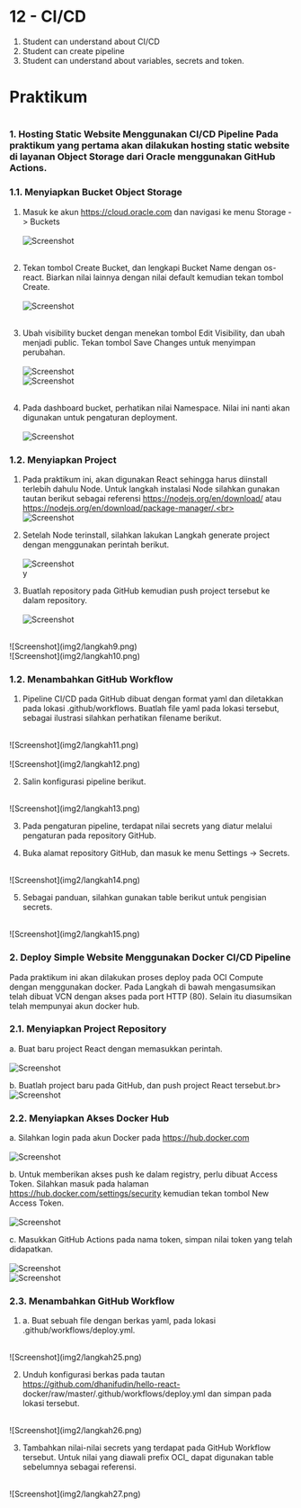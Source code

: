 # 12 - CI/CD

1. Student can understand about CI/CD
2. Student can create pipeline
3. Student  can  understand  about  variables,  secrets 
and token.

#
# Praktikum

#

### 1. Hosting Static Website Menggunakan CI/CD Pipeline Pada praktikum yang pertama akan dilakukan hosting static website di layanan Object Storage dari Oracle menggunakan GitHub Actions.

### 1.1. Menyiapkan Bucket Object Storage<br>

1. Masuk ke akun https://cloud.oracle.com dan navigasi ke menu Storage -> Buckets<br><br>
![Screenshot](img2/langkah1.png)<br><br>

2. Tekan tombol Create Bucket, dan lengkapi Bucket Name dengan os-react. Biarkan nilai lainnya dengan nilai default kemudian tekan tombol Create.<br><br>
![Screenshot](img2/langkah2.png)<br><br>

3. Ubah visibility bucket dengan menekan tombol Edit Visibility, dan ubah menjadi public. Tekan tombol Save Changes untuk menyimpan perubahan.<br><br>
![Screenshot](img2/langkah3.png)<br>
![Screenshot](img2/langkah4.png)<br><br>

4. Pada dashboard bucket, perhatikan nilai Namespace. Nilai ini nanti akan digunakan untuk pengaturan deployment.<br><br>
![Screenshot](img2/langkah5.png)<br>

### 1.2. Menyiapkan Project
1. Pada praktikum ini, akan digunakan React sehingga harus diinstall terlebih dahulu Node. Untuk  langkah  instalasi  Node  silahkan  gunakan  tautan  berikut  sebagai  referensi https://nodejs.org/en/download/ atau https://nodejs.org/en/download/package-manager/.<br><br>
![Screenshot](img2/langkah7.png)<br>

3. Setelah Node terinstall, silahkan lakukan Langkah generate project dengan menggunakan perintah berikut.<br><br>
![Screenshot](img2/langkah8.png)<br>
y
4. Buatlah repository pada GitHub kemudian push project tersebut ke dalam repository.<br><br>
![Screenshot](img2/langkah7a.png)<br>
<br>
![Screenshot](img2/langkah9.png)<br>
![Screenshot](img2/langkah10.png)<br>

### 1.2. Menambahkan GitHub Workflow
1. Pipeline  CI/CD  pada  GitHub  dibuat  dengan format  yaml  dan  diletakkan  pada  lokasi .github/workflows.  Buatlah  file  yaml  pada  lokasi  tersebut,  sebagai  ilustrasi  silahkan perhatikan filename berikut.<br>
<br>
![Screenshot](img2/langkah11.png)<br>
<br>
![Screenshot](img2/langkah12.png)<br>

2. Salin konfigurasi pipeline berikut.<br>
<br>
![Screenshot](img2/langkah13.png)<br>

3. Pada  pengaturan  pipeline,  terdapat  nilai  secrets  yang  diatur  melalui  pengaturan  pada 
repository GitHub.<br>

4. Buka alamat repository GitHub, dan masuk ke menu Settings -> Secrets.<br>
<br>
![Screenshot](img2/langkah14.png)<br>

5. Sebagai panduan, silahkan gunakan table berikut untuk pengisian secrets.<br>
<br>
![Screenshot](img2/langkah15.png)<br>

### 2. Deploy Simple Website Menggunakan Docker CI/CD Pipeline

Pada praktikum ini akan dilakukan proses deploy pada OCI Compute dengan menggunakan 
docker. Pada Langkah di bawah mengasumsikan telah dibuat VCN dengan akses pada port HTTP 
(80). Selain itu diasumsikan telah mempunyai akun docker hub.

### 2.1. Menyiapkan Project Repository

a. Buat baru project React dengan memasukkan perintah.<br>
<br>
![Screenshot](img2/langkah19.png)<br>

b. Buatlah project baru pada GitHub, dan push project React tersebut.br>
<br>
![Screenshot](img2/langkah20.png)<br>

### 2.2. Menyiapkan Akses Docker Hub
a. Silahkan login pada akun Docker pada https://hub.docker.com<br>
<br>
![Screenshot](img2/langkah21.png)<br>

b. Untuk memberikan akses push ke dalam registry, perlu dibuat Access Token. Silahkan 
masuk  pada  halaman  https://hub.docker.com/settings/security  kemudian  tekan  tombol 
New Access Token.<br>
<br>
![Screenshot](img2/langkah22.png)<br>

c. Masukkan GitHub Actions pada nama token, simpan nilai token yang telah didapatkan.<br>
<br>
![Screenshot](img2/langkah23.png)<br>
![Screenshot](img2/langkah24.png)<br>

### 2.3. Menambahkan GitHub Workflow

1. a. Buat sebuah file dengan berkas yaml, pada lokasi .github/workflows/deploy.yml.<br>
<br>
![Screenshot](img2/langkah25.png)<br>

2. Unduh  konfigurasi  berkas  pada  tautan  https://github.com/dhanifudin/hello-react-
docker/raw/master/.github/workflows/deploy.yml dan simpan pada lokasi tersebut.<br>
<br>
![Screenshot](img2/langkah26.png)<br>

3. Tambahkan nilai-nilai secrets yang terdapat pada GitHub Workflow tersebut. Untuk nilai 
yang diawali prefix OCI_ dapat digunakan table sebelumnya sebagai referensi.<br>
<br>
![Screenshot](img2/langkah27.png)<br>
